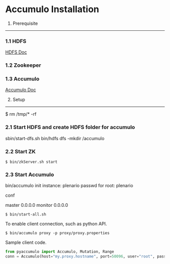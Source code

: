 Accumulo Installation
=====================

1. Prerequisite
---------------

### 1.1 HDFS

[HDFS Doc]

### 1.2 Zookeeper 

### 1.3 Accumulo

[Accumulo Doc]

2. Setup
--------

$ rm /tmp/* -rf 

### 2.1 Start HDFS and create HDFS folder for accumulo

sbin/start-dfs.sh
bin/hdfs dfs -mkdir /accumulo

### 2.2 Start ZK

```
$ bin/zkServer.sh start
```
 
### 2.3 Start Accumulo

bin/accumulo init 
instance: plenario 
passwd for root: plenario 

conf

master 0.0.0.0
monitor 0.0.0.0

```
$ bin/start-all.sh 
```

To enable client connection, such as python API. 

```
$ bin/accumulo proxy -p proxy/proxy.properties
```

Sample client code. 

```python
from pyaccumulo import Accumulo, Mutation, Range 
conn = Accumulo(host="my.proxy.hostname", port=50096, user="root", password="secret")
```

[HDFS Doc]:http://hadoop.apache.org/docs/r2.6.0/hadoop-project-dist/hadoop-common/SingleCluster.html
[Accumulo Doc]:https://github.com/apache/accumulo/blob/master/INSTALL.md

